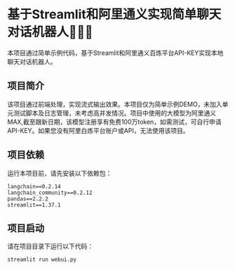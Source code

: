 # 基于Streamlit和阿里通义实现简单聊天对话机器人🚀🚀🚀
本项目通过简单示例代码，基于Streamlit和阿里通义百炼平台API-KEY实现本地聊天对话机器人。
## 项目简介
该项目通过前端处理，实现流式输出效果。本项目仅为简单示例DEMO，未加入单元测试脚本及日志管理，未考虑高并发情况。项目中使用的大模型为阿里通义MAX,截至跟新日期，该模型注册享有免费100万token，如需测试，可自行申请API-KEY。如果您没有阿里白炼平台账户或API，无法使用该项目。
## 项目依赖
运行本项目前，请先安装以下依赖包：
```
langchain==0.2.14
langchain_community==0.2.12
pandas==2.2.2
streamlit==1.37.1
```
## 项目启动
请在项目目录下运行以下代码：

```
streamlit run webui.py
```
